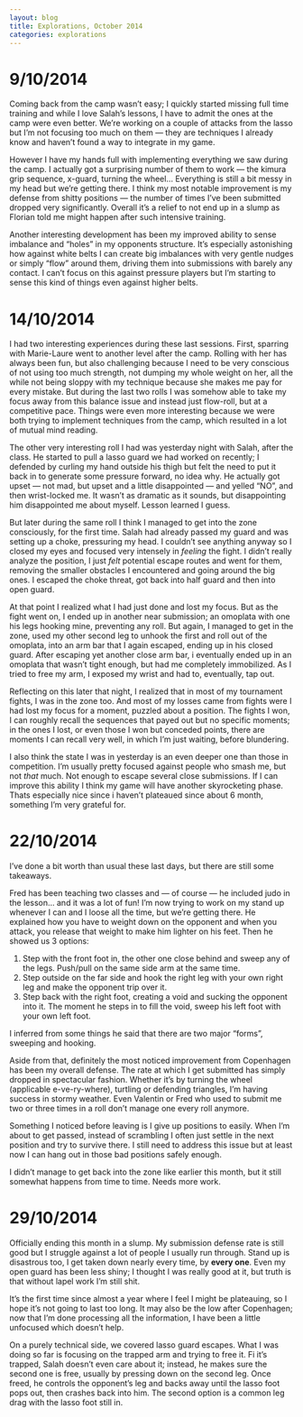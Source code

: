 ```yaml
---
layout: blog
title: Explorations, October 2014
categories: explorations
---
```

# 9/10/2014

Coming back from the camp wasn’t easy; I quickly started missing full time training and while I love Salah’s lessons, I have to admit the ones at the camp were even better. We’re working on a couple of attacks from the lasso but I’m not focusing too much on them — they are techniques I already know and haven’t found a way to integrate in my game.

However I have my hands full with implementing everything we saw during the camp. I actually got a surprising number of them to work — the kimura grip sequence, x-guard, turning the wheel… Everything is still a bit messy in my head but we’re getting there. I think my most notable improvement is my defense from shitty positions — the number of times I’ve been submitted dropped very significantly. Overall it’s a relief to not end up in a slump as Florian told me might happen after such intensive training.

Another interesting development has been my improved ability to sense imbalance and “holes” in my opponents structure. It’s especially astonishing how against white belts I can create big imbalances with very gentle nudges or simply “flow” around them, driving them into submissions with barely any contact. I can’t focus on this against pressure players but I’m starting to sense this kind of things even against higher belts.

# 14/10/2014

I had two interesting experiences during these last sessions. First, sparring with Marie-Laure went to another level after the camp. Rolling with her has always been fun, but also challenging because I need to be very conscious of not using too much strength, not dumping my whole weight on her, all the while not being sloppy with my technique because she makes me pay for every mistake. But during the last two rolls I was somehow able to take my focus away from this balance issue and instead just flow-roll, but at a competitive pace. Things were even more interesting because we were both trying to implement techniques from the camp, which resulted in a lot of mutual mind reading.

The other very interesting roll I had was yesterday night with Salah, after the class. He started to pull a lasso guard we had worked on recently; I defended by curling my hand outside his thigh but felt the need to put it back in to generate some pressure forward, no idea why. He actually got upset — not mad, but upset and a little disappointed — and yelled “NO”, and then wrist-locked me. It wasn’t as dramatic as it sounds, but disappointing him disappointed me about myself. Lesson learned I guess.

But later during the same roll I think I managed to get into the zone consciously, for the first time. Salah had already passed my guard and was setting up a choke, pressuring my head. I couldn’t see anything anyway so I closed my eyes and focused very intensely in _feeling_ the fight. I didn’t really analyze the position, I just _felt_ potential escape routes and went for them, removing the smaller obstacles I encountered and going around the big ones.  I escaped the choke threat, got back into half guard and then into open guard.

At that point I realized what I had just done and lost my focus. But as the fight went on, I ended up in another near submission; an omoplata with one his legs hooking mine, preventing any roll. But again, I managed to get in the zone, used my other second leg to unhook the first and roll out of the omoplata, into an arm bar that I again escaped, ending up in his closed guard. After escaping yet another close arm bar, i eventually ended up in an omoplata that wasn’t tight enough, but had me completely immobilized. As I tried to free my arm, I exposed my wrist and had to, eventually, tap out.

Reflecting on this later that night, I realized that in most of my tournament fights, I was in the zone too. And most of my losses came from fights were I had lost my focus for a moment, puzzled about a position. The fights I won, I can roughly recall the sequences that payed out but no specific moments; in the ones I lost, or even those I won but conceded points, there are moments I can recall very well, in which I’m just waiting, before blundering.

I also think the state I was in yesterday is an even deeper one than those in competition. I’m usually pretty focused against people who smash me, but not _that_ much. Not enough to escape several close submissions. If I can improve this ability I think my game will have another skyrocketing phase. Thats especially nice since i haven’t plateaued since about 6 month, something I’m very grateful for.

# 22/10/2014

I’ve done a bit worth than usual these last days, but there are still some takeaways.

Fred has been teaching two classes and — of course — he included judo in the lesson… and it was a lot of fun! I’m now trying to work on my stand up whenever I can and I loose all the time, but we’re getting there. He explained how you have to weight down on the opponent and when you attack, you release that weight to make him lighter on his feet. Then he showed us 3 options:

1.  Step with the front foot in, the other one close behind and sweep any of the legs. Push/pull on the same side arm at the same time.
2.  Step outside on the far side and hook the right leg with your own right leg and make the opponent trip over it.
3.  Step back with the right foot, creating a void and sucking the opponent into it. The moment he steps in to fill the void, sweep his left foot with your own left foot.

I inferred from some things he said that there are two major “forms”, sweeping and hooking.

Aside from that, definitely the most noticed improvement from Copenhagen has been my overall defense. The rate at which I get submitted has simply dropped in spectacular fashion. Whether it’s by turning the wheel (applicable e-ve-ry-where), turtling or defending triangles, I’m having success in stormy weather. Even Valentin or Fred who used to submit me two or three times in a roll don’t manage one every roll anymore.

Something I noticed before leaving is I give up positions to easily. When I’m about to get passed, instead of scrambling I often just settle in the next position and try to survive there. I still need to address this issue but at least now I can hang out in those bad positions safely enough.

I didn’t manage to get back into the zone like earlier this month, but it still somewhat happens from time to time. Needs more work.  

# 29/10/2014

Officially ending this month in a slump. My submission defense rate is still good but I struggle against a lot of people I usually run through. Stand up is disastrous too, I get taken down nearly every time, by **every one**. Even my open guard has been less shiny; I thought I was really good at it, but truth is that without lapel work I’m still shit.

It’s the first time since almost a year where I feel I might be plateauing, so I hope it’s not going to last too long. It may also be the low after Copenhagen; now that I’m done processing all the information, I have been a little unfocused which doesn’t help.

On a purely technical side, we covered lasso guard escapes. What I was doing so far is focusing on the trapped arm and trying to free it. Fi it’s trapped, Salah doesn’t even care about it; instead, he makes sure the second one is free, usually by pressing down on the second leg. Once freed, he controls the opponent’s leg and backs away until the lasso foot pops out, then crashes back into him. The second option is a common leg drag with the lasso foot still in.
